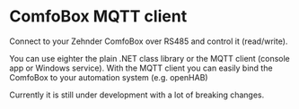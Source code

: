 # ComfoBox MQTT client

Connect to your Zehnder ComfoBox over RS485 and control it (read/write).

You can use eighter the plain .NET class library or the MQTT client (console app or Windows service). With the MQTT client you can easily bind the ComfoBox to your automation system (e.g. openHAB)

Currently it is still under development with a lot of breaking changes.


